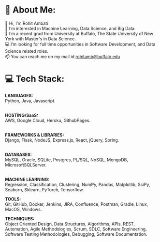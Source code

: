 # 💫 About Me:

👋 Hi, I’m Rohit Ambati<br>👀 I’m interested in Machine Learning, Data Science, and Big Data.<br>🌱 I’m a recent grad from University at Buffalo, The State University of New York with Master's in Data Science.<br>💻 I’m looking for full time opportunities in Software Development, and Data Science related roles.<br>📫 You can reach me on my mail id rohitamb@buffalo.edu

# 💻 Tech Stack:

<B>LANGUAGES:</B><br> Python, Java, Javascript.

<B><br>HOSTING/SaaS:</B><br> AWS, Google Cloud, Heroku, GithubPages.

<br><B>FRAMEWORKS & LIBRARIES:</B><br> Django, Flask, NodeJS, Express.js, React, jQuery, Spring.

<br><B>DATABASES:</B><br> MySQL, Oracle, SQLite, Postgres, PL/SQL, NoSQL, MongoDB, MicrosoftSQLServer.

<br><B>MACHINE LEARNING:</B><br> Regression, Classification, Clustering, NumPy, Pandas, Matplotlib, SciPy, Seaborn, Sklearn, PyTorch, Tensorflow.

<B>TOOLS:</B><br> Git, GitHub, Docker, Jenkins, JIRA, Confluence, Postman, Gradle, Linux, MacOS, Windows.

<B>TECHNIQUES:</B><br> Object Oriented Design, Data Structures, Algorithms, APIs, REST, Automation, Agile Methodologies, Scrum, SDLC, Software Engineering, Software Testing Methodologies, Debugging, Software Documentation.


